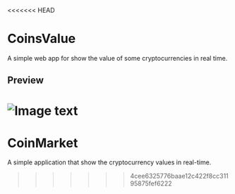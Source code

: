<<<<<<< HEAD
# CoinsValue

A simple web app for show the value of some cryptocurrencies
in real time.

## Preview
![Image text](https://github.com/rcomas91/CoinsValue/blob/main/CoinMarket.jpg)
=======
# CoinMarket
A simple application that show the cryptocurrency values in real-time.
>>>>>>> 4cee6325776baae12c422f8cc31195875fef6222
